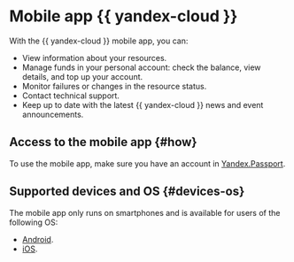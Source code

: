# Mobile app {{ yandex-cloud }}

With the {{ yandex-cloud }} mobile app, you can:

* View information about your resources.
* Manage funds in your personal account: check the balance, view details, and top up your account.
* Monitor failures or changes in the resource status.
* Contact technical support.
* Keep up to date with the latest {{ yandex-cloud }} news and event announcements.

## Access to the mobile app {#how}

To use the mobile app, make sure you have an account in [Yandex.Passport](../../iam/concepts/index.md#passport).

## Supported devices and OS {#devices-os}

The mobile app only runs on smartphones and is available for users of the following OS:

* [Android](android.md).
* [iOS](ios.md).

